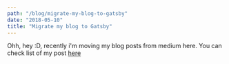 ```yaml
---
path: "/blog/migrate-my-blog-to-gatsby"
date: "2018-05-10"
title: "Migrate my blog to Gatsby"
---
```


Ohh, hey :D, recently i'm moving my blog posts from medium here. You can check list of my post [here](/blog/)